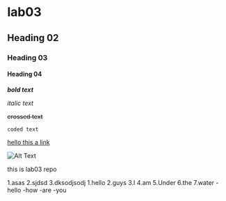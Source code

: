 # lab03
## Heading 02
### Heading 03
#### Heading 04

***bold text***

_italic text_

~~crossed text~~

```coded text```

[hello this a link](https://www.youtube.com/)


![Alt Text](https://images.ctfassets.net/zsyyd4yzh6xx/gg7cZRYwEW193Wo2ZXaOU/ef82aca6cc83a73dfadf95d1f3805769/code_icon_green.svg?f=center&fit=thumb&h=360&w=640 "Optional Title Text")

this is lab03 repo

1.asas
2.sjdsd
3.dksodjsodj
  1.hello
  2.guys
  3.I 
  4.am
  5.Under
  6.the
  7.water
-hello
-how
-are
-you
